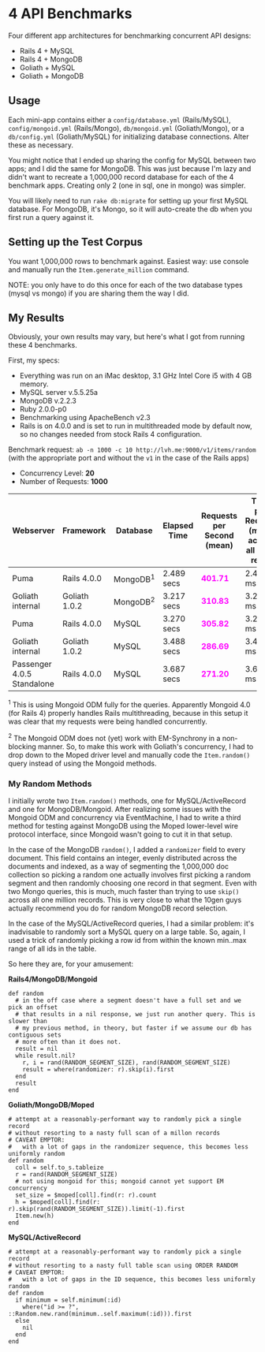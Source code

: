 
4 API Benchmarks
================

Four different app architectures for benchmarking concurrent API designs:

* Rails 4 + MySQL 
* Rails 4 + MongoDB 
* Goliath + MySQL
* Goliath + MongoDB

Usage
-----

Each mini-app contains either a `config/database.yml` (Rails/MySQL), `config/mongoid.yml` (Rails/Mongo), `db/mongoid.yml` (Goliath/Mongo), or a `db/config.yml` (Goliath/MySQL) for initializing database connections. Alter these as necessary.

You might notice that I ended up sharing the config for MySQL between two apps; and I did the same for MongoDB. This was just because I'm lazy and didn't want to recreate a 1,000,000 record database for each of the 4 benchmark apps. Creating only 2 (one in sql, one in mongo) was simpler.

You will likely need to run `rake db:migrate` for setting up your first MySQL database. For MongoDB, it's Mongo, so it will auto-create the db when you first run a query against it.

Setting up the Test Corpus
--------------------------

You want 1,000,000 rows to benchmark against. Easiest way: use console and manually run the `Item.generate_million` command.

NOTE: you only have to do this once for each of the two database types (mysql vs mongo) if you are sharing them the way I did.


My Results
----------

Obviously, your own results may vary, but here's what I got from running these 4 benchmarks.

First, my specs:

* Everything was run on an iMac desktop, 3.1 GHz Intel Core i5 with 4 GB memory.
* MySQL server v.5.5.25a
* MongoDB v.2.2.3
* Ruby 2.0.0-p0
* Benchmarking using ApacheBench v2.3
* Rails is on 4.0.0 and is set to run in multithreaded mode by default now, so no changes needed from stock Rails 4 configuration.

Benchmark request: `ab -n 1000 -c 10 http://lvh.me:9000/v1/items/random`
(with the appropriate port and without the `v1` in the case of the Rails apps)

* Concurrency Level: __20__
* Number of Requests: __1000__

<table>
  <thead>
    <tr>
      <th>Webserver</th>
      <th>Framework</th>
      <th>Database</th>
      <th>Elapsed Time</th>
      <th>Requests per Second (mean)</th>
      <th>Time per Request (mean across all conc reqs)</th>
    </tr>
  </thead>
  <tbody>
      <tr>
        <td>Puma</td>
        <td>Rails 4.0.0</td>
        <td>MongoDB<sup>1</sup></td>
        <td>2.489 secs</td>
        <td><strong style="color: magenta;">401.71</strong></td>
        <td>2.489 ms</td>
      </tr>
      <tr>
        <td>Goliath internal</td>
        <td>Goliath 1.0.2</td>
        <td>MongoDB<sup>2</sup></td>
        <td>3.217 secs</td>
        <td><strong style="color: magenta;">310.83</strong></td>
        <td>3.217 ms</td>
      </tr>      
      <tr>
        <td>Puma</td>
        <td>Rails 4.0.0</td>
        <td>MySQL</td>
        <td>3.270 secs</td>
        <td><strong style="color: magenta;">305.82</strong></td>
        <td>3.270 ms</td>
      </tr>     
      <tr>
        <td>Goliath internal</td>
        <td>Goliath 1.0.2</td>
        <td>MySQL</td>
        <td>3.488 secs</td>
        <td><strong style="color: magenta;">286.69</strong></td>
        <td>3.488 ms</td>
      </tr>      
      <tr>
        <td>Passenger 4.0.5 Standalone</td>
        <td>Rails 4.0.0</td>
        <td>MySQL</td>
        <td>3.687 secs</td>
        <td><strong style="color: magenta;">271.20</strong></td>
        <td>3.687 ms</td>
      </tr>         
  </tbody>
</table>

<p>
  <sup>1</sup> This is using Mongoid ODM fully for the queries. Apparently Mongoid 4.0 (for Rails 4) properly handles Rails multithreading, because in this setup it was clear that my requests were being handled concurrently.
</p>
<p>
  <sup>2</sup> The Mongoid ODM does not (yet) work with EM-Synchrony in a non-blocking manner. So, to make this work with Goliath's concurrency, I had to drop down to the Moped driver level and manually code the <code>Item.random()</code> query instead of using the Mongoid methods.
</p>


### My Random Methods ###

I initially wrote two `Item.random()` methods, one for MySQL/ActiveRecord and one for MongoDB/Mongoid. After realizing some issues with the Mongoid ODM and concurrency via EventMachine, I had to write a third method for testing against MongoDB using the Moped lower-level wire protocol interface, since Mongoid wasn't going to cut it in that setup. 

In the case of the MongoDB `random()`, I added a `randomizer` field to every document. This field contains an integer, evenly distributed across the documents and indexed, as a way of segmenting the 1,000,000 doc collection so picking a random one actually involves first picking a random segment and then randomly choosing one record in that segment. Even with two Mongo queries, this is much, much faster than trying to use `skip()` across all one million records. This is very close to what the 10gen guys actually recommend you do for random MongoDB record selection.

In the case of the MySQL/ActiveRecord queries, I had a similar problem: it's inadvisable to randomly sort a MySQL query on a large table. So, again, I used a trick of randomly picking a row id from within the known min..max range of all ids in the table.

So here they are, for your amusement:

__Rails4/MongoDB/Mongoid__

    def random      
      # in the off case where a segment doesn't have a full set and we pick an offset 
      # that results in a nil response, we just run another query. This is slower than
      # my previous method, in theory, but faster if we assume our db has contiguous sets
      # more often than it does not.
      result = nil
      while result.nil?
        r, i = rand(RANDOM_SEGMENT_SIZE), rand(RANDOM_SEGMENT_SIZE)
        result = where(randomizer: r).skip(i).first
      end
      result
    end

__Goliath/MongoDB/Moped__

    # attempt at a reasonably-performant way to randomly pick a single record
    # without resorting to a nasty full scan of a millon records
    # CAVEAT EMPTOR: 
    #   with a lot of gaps in the randomizer sequence, this becomes less uniformly random
    def random
      coll = self.to_s.tableize
      r = rand(RANDOM_SEGMENT_SIZE)
      # not using mongoid for this; mongoid cannot yet support EM concurrency
      set_size = $moped[coll].find(r: r).count
      h = $moped[coll].find(r: r).skip(rand(RANDOM_SEGMENT_SIZE)).limit(-1).first
      Item.new(h)
    end

__MySQL/ActiveRecord__

    # attempt at a reasonably-performant way to randomly pick a single record
    # without resorting to a nasty full table scan using ORDER RANDOM
    # CAVEAT EMPTOR: 
    #   with a lot of gaps in the ID sequence, this becomes less uniformly random
    def random
      if minimum = self.minimum(:id)
        where("id >= ?", ::Random.new.rand(minimum..self.maximum(:id))).first
      else
        nil
      end
    end
